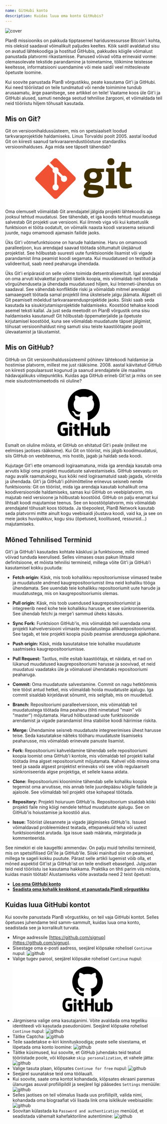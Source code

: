 ```yaml
---
name: GitHubi konto
description: Kuidas luua oma konto GitHubis?
---
```


![cover](assets/cover.webp)

PlanB missiooniks on pakkuda tipptasemel haridusressursse Bitcoin'i kohta, mis oleksid saadaval võimalikult paljudes keeltes. Kõik saidil avaldatud sisu on avatud lähtekoodiga ja hostitud GitHubis, pakkudes kõigile võimalust panustada platvormi rikastamisse. Panused võivad võtta erinevaid vorme: olemasolevate tekstide parandamine ja toimetamine, tõlkimine teistesse keeltesse, informatsiooni uuendamine või meie saidil veel mitteolevate õpetuste loomine.

Kui soovite panustada PlanB võrgustikku, peate kasutama Git'i ja GitHubi. Kui need tööriistad on teile tundmatud või nende toimimine tundub arusaamatu, ärge paanitsege, see artikkel on teile! Vaatame koos üle Git'i ja GitHubi alused, samuti nendega seotud tehnilise žargooni, et võimaldada teil neid tööriistu hiljem tõhusalt kasutada.

## Mis on Git?

Git on versioonihaldussüsteem, mis on spetsiaalselt loodud tarkvaraprojektide haldamiseks. Linus Torvaldsi poolt 2005. aastal loodud Git on kiiresti saanud tarkvaraarendustööstuse standardiks versioonihalduses. Aga mida see täpselt tähendab?
![git](assets/11.webp)
Oma olemuselt võimaldab Git arendajatel jälgida projekti lähtekoodis aja jooksul tehtud muudatusi. See tähendab, et iga koodis tehtud muudatusega salvestab Git projekti uue versiooni. Kui ilmneb viga või kui katsetuslik funktsioon ei tööta oodatult, on võimalik naasta koodi varasema seisundi juurde, nagu omamoodi ajamasin failide jaoks.

Üks Git'i võtmefunktsioone on harude haldamine. Haru on omamoodi paralleeljoon, kus arendajad saavad töötada sõltumatult ülejäänud projektist. See hõlbustab suuresti uute funktsioonide lisamist või vigade parandamist ilma peamist koodi segamata. Kui muudatused on testitud ja valideeritud, saab need peaharuga ühendada.

Üks Git'i eripärasid on selle võime toimida detsentraliseeritult. Igal arendajal on oma arvuti kõvakettal projekti täielik koopia, mis võimaldab neil töötada võrguühenduseta ja ühendada muudatused hiljem, kui Interneti-ühendus on saadaval. See vähendab konfliktide riski ja võimaldab mitmel arendajal samaaegselt töötada samal projektil ilma üksteisele jalgu jäämata.
Algselt oli Git peamiselt mõeldud tarkvaraarendusprojektide jaoks. Siiski saab seda kasutada ka sisukirjutamisprojektide haldamiseks. Koostööd tehakse koodi asemel teksti kallal. Ja just seda meetodit on PlanB võrgustik oma sisu haldamiseks kasutanud! Git hõlbustab õppematerjalide ja õpetuste kirjutamisel koostööd, kuna see võimaldab muudatuste täpset jälgimist, tõhusat versioonihaldust ning samuti sisu teiste kaastöötajate poolt ülevaatamist ja täiustamist.
## Mis on GitHub?

GitHub on Git versioonihaldussüsteemil põhinev lähtekoodi haldamise ja hostimise platvorm, millest me just rääkisime. 2008. aastal käivitatud GitHub on kiiresti populaarsust kogunud ja saanud arendajatele üle maailma hädavajalikuks viitepunktiks. Kuidas aga GitHub erineb Git'ist ja miks on see meie sisutootmismeetodis nii oluline?
![github](assets/12.webp)
Esmalt on oluline mõista, et GitHub on ehitatud Git'i peale (millest me eelmises jaotises rääkisime). Kui Git on tööriist, mis jälgib koodimuudatusi, siis GitHub on veebiteenus, mis hostib, jagab ja haldab seda koodi.

Kujutage Git'i ette omamoodi logiraamatuna, mida iga arendaja kasutab oma arvutis kõigi oma projekti muudatuste salvestamiseks. GitHub seevastu on nagu avalik raamatukogu, kus kõiki neid logiraamatuid saab jagada, võrrelda ja ühendada.
Git'i ja GitHub'i põhimõtteline erinevus seisneb nende funktsioonis: Git on tööriist, mida iga arendaja kasutab kohalikult oma koodiversioonide haldamiseks, samas kui GitHub on veebiplatvorm, mis majutab neid versioone ja hõlbustab koostööd.
GitHub on palju enamat kui lihtsalt koodi majutamise teenus. See on koostööplatvorm, mis võimaldab arendajatel tõhusalt koos töötada. Ja tõepoolest, PlanB Network kasutab seda platvormi mitte ainult kogu veebisaidi jõustava koodi, vaid ka, ja see on meie jaoks huvipakkuv, kogu sisu (õpetused, koolitused, ressursid...) majutamiseks.

## Mõned Tehnilised Terminid

Git'i ja GitHub'i kasutades kohtate käsklusi ja funktsioone, mille nimed võivad tunduda keerulised. Selles viimases osas pakun lihtsaid definitsioone, et mõista tehnilisi termineid, millega võite Git'i ja GitHub'i kasutamisel kokku puutuda:

- **Fetch origin:** Käsk, mis toob kohalikku repositooriumisse viimased teabe ja muudatuste andmed kaugrepositooriumist ilma neid kohaliku tööga ühendamata. See uuendab teie kohalikku repositooriumit uute harude ja muudatustega, mis on kaugrepositooriumis olemas.

- **Pull origin:** Käsk, mis toob uuendused kaugrepositooriumist ja integreerib need kohe teie kohalikku harusse, et see sünkroniseerida. See ühendab fetchi ja merge'i sammud üheks käsuks.
- **Sync Fork:** Funktsioon GitHub'is, mis võimaldab teil uuendada oma projekti kahvelversiooni viimaste muudatustega allikarepositooriumist. See tagab, et teie projekti koopia püsib peamise arendusega ajakohane.
- **Push origin:** Käsk, mida kasutatakse teie kohalike muudatuste saatmiseks kaugrepositooriumisse.

- **Pull Request:** Taotlus, mille esitab kaastöötaja, et näidata, et nad on lükanud muudatused kaugrepositooriumi harusse ja soovivad, et neid muudatusi vaadataks üle ja võimalusel ühendataks repositooriumi peaharuga.

- **Commit:** Oma muudatuste salvestamine. Commit on nagu hetktõmmis teie tööst antud hetkel, mis võimaldab hoida muudatuste ajalugu. Iga commit sisaldab kirjeldavat sõnumit, mis selgitab, mis on muudetud.

- **Branch:** Repositooriumi paralleelversioon, mis võimaldab teil muudatustega töötada ilma peaharu (tihti nimetatud "main" või "master") mõjutamata. Harud hõlbustavad uute funktsioonide arendamist ja vigade parandamist ilma stabiilse koodi häirimise riskita.

- **Merge:** Ühendamine seisneb muudatuste integreerimises ühest harusse teise. Seda kasutatakse näiteks tööharu muudatuste lisamiseks peaharusse, mis võimaldab erinevate panuste lisamist.

- **Fork:** Repositooriumi kahveldamine tähendab selle repositooriumi koopia loomist oma GitHub'i kontole, mis võimaldab teil projekti kallal töötada ilma algset repositooriumit mõjutamata. Kahvel võib minna oma teed ja saada algsest projektist erinevaks või see võib regulaarselt sünkroniseerida algse projektiga, et sellele kaasa aidata.

- **Clone:** Repositooriumi kloonimine tähendab selle kohaliku koopia tegemist oma arvutisse, mis annab teile juurdepääsu kõigile failidele ja ajaloole. See võimaldab teil projekti otse kohapeal töötada.

- **Repository:** Projekti hoiuruum GitHub'is. Repositoorium sisaldab kõiki projekti faile ning kõigi nendele tehtud muudatuste ajalugu. See on GitHub'is hoiustamise ja koostöö alus.

- **Issue:** Tööriist ülesannete ja vigade jälgimiseks GitHub'is. Issued võimaldavad probleemidest teatada, ettepanekuid teha või uutest funktsioonidest arutada. Iga issue saab määrata, märgistada ja kommenteerida.

See nimekiri ei ole kaugeltki ammendav. On palju muid tehnilisi termineid, mis on spetsiifilised Git'ile ja GitHub'ile. Siiski mainitud siin on peamised, millega te sageli kokku puutute.
Pärast selle artikli lugemist võib olla, et mõned aspektid Git'ist ja GitHub'ist on teile endiselt ebaselged. Julgustan teid neid tööriistu ise kasutama hakkama. Praktika on tihti parim viis mõista, kuidas masin töötab! Alustamiseks võite avastada need 2 teist õpetust:
- **[Loo oma GitHubi konto](https://planb.network/tutorials/others/contribution/create-github-account-a75fc39d-f0d0-44dc-9cd5-cd94aee0c07c)**
- **[Seadista oma kohalik keskkond, et panustada PlanB võrgustikku](https://planb.network/tutorials/others/contribution/github-desktop-work-environment-5862003b-9d76-47f5-a9e0-5ec74256a8ba)**

## Kuidas luua GitHubi kontot

Kui soovite panustada PlanB võrgustikku, on teil vaja GitHubi kontot. Selles õpetuses juhendame teid samm-sammult, kuidas luua oma konto, seadistada see ja korralikult turvata.

- Minge aadressile [https://github.com/signup](https://github.com/signup). 
- Sisestage oma e-posti aadress, seejärel klõpsake rohelisel `Continue` nupul:
![github](assets/1.webp)
- Valige tugev parool, seejärel klõpsake rohelisel `Continue` nupul:
![github](assets/12.webp)
- Järgmisena valige oma kasutajanimi. Võite avaldada oma tegeliku identiteedi või kasutada pseudonüümi. Seejärel klõpsake rohelisel `Continue` nupul:
![github](assets/3.webp)
- Täitke Captcha:
![github](assets/4.webp)
- Teile saadetakse e-kiri kinnituskoodiga; peate selle sisestama, et lõpetada oma konto loomine:
![github](assets/5.webp)
- Täitke küsimused, kui soovite, et GitHub juhendaks teid teatud tööriistade poole, või klõpsake `skip personalization`, et vahele jätta:
![github](assets/6.webp)
- Valige tasuta plaan, klõpsates `Continue for free` nupul:
![github](assets/7.webp)
- Seejärel suunatakse teid oma töölaualt. 
- Kui soovite, saate oma kontot kohandada, klõpsates ekraani paremas ülanurgas asuval profiilipildil ja seejärel ligi pääsedes `Settings` menüüle:
![github](assets/8.webp)
- Selles jaotises on teil võimalus lisada uus profiilipilt, valida nimi, kohandada oma biograafiat või lisada link oma isiklikule veebisaidile:
![github](assets/9.webp)
- Soovitan külastada ka `Password and authentication` menüüd, et seadistada vähemalt kahefaktoriline autentimine:
![github](assets/10.webp)
